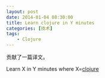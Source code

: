 ```yaml
---
layout: post
date: 2014-01-04 08:30:00
title: Learn clojure in Y minutes
categories: [技术]
tags: 
	- Clojure
---
```


贡献了一篇译文。

Learn X in Y minutes
where X=[clojure](http://learnxinyminutes.com/docs/zh-cn/clojure-cn/)
